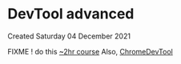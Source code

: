 # DevTool advanced
Created Saturday 04 December 2021

FIXME ! do this [~2hr course](https://www.youtube.com/watch?v=Y3u2groOG-A)
Also, [ChromeDevTool](https://developer.chrome.com/docs/devtools/)

